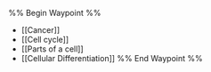 %% Begin Waypoint %%
- [[Cancer]]
- [[Cell cycle]]
- [[Parts of a cell]]
- [[Cellular Differentiation]]
%% End Waypoint %%
